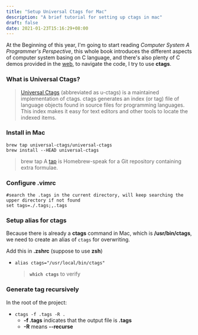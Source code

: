 ```yaml
---
title: "Setup Universal Ctags for Mac"
description: "A brief tutorial for setting up ctags in mac"
draft: false
date: 2021-01-23T15:16:29+08:00
---
```

At the Beginning of this year, I'm going to start reading *Computer System A Programmer\'s Perspective*, this whole book introduces the different aspects of computer system basing on C language, and there's also plenty of C demos provided in the [web](http://csapp.cs.cmu.edu/3e/code.html), to navigate the code, I try to use **ctags**.

<!--more-->

### What is Universal Ctags?

> [Universal Ctags](https://ctags.io/) (abbreviated as u-ctags) is a maintained implementation of ctags. ctags generates an index (or tag) file of language objects found in source files for programming languages. This index makes it easy for text editors and other tools to locate the indexed items.

### Install in Mac
```shell
brew tap universal-ctags/universal-ctags
brew install --HEAD universal-ctags
```
> brew tap
> A [tap](https://docs.brew.sh/Taps) is Homebrew-speak for a Git repository containing extra formulae.

### Configure .vimrc
```shell
#search the .tags in the current directory, will keep searching the upper directory if not found
set tags=./.tags;,.tags
```

### Setup alias for ctags
Because there is already a **ctags** command in Mac, which is **/usr/bin/ctags**, we need to create an alias of `ctags` for overwriting.

Add this in **.zshrc** (suppose to use **zsh**)
- `alias ctags="/usr/local/bin/ctags"` 
	> **`which ctags`** to verify
### Generate tag recursively
In the root of the project:

- `ctags -f .tags -R .`	
	- **-f .tags** indicates that the output file is **.tags**
	- **-R** means **\-\-recurse**
